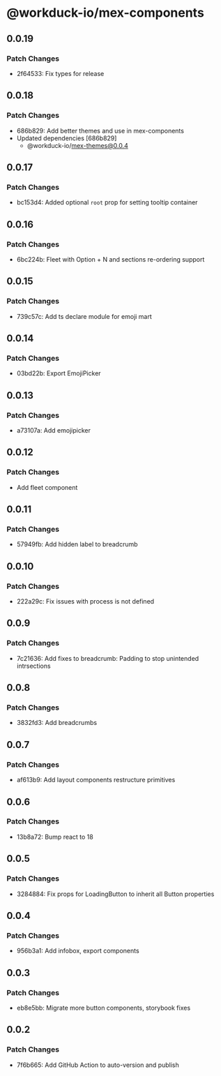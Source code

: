 # @workduck-io/mex-components

## 0.0.19

### Patch Changes

- 2f64533: Fix types for release

## 0.0.18

### Patch Changes

- 686b829: Add better themes and use in mex-components
- Updated dependencies [686b829]
  - @workduck-io/mex-themes@0.0.4

## 0.0.17

### Patch Changes

- bc153d4: Added optional `root` prop for setting tooltip container

## 0.0.16

### Patch Changes

- 6bc224b: Fleet with Option + N and sections re-ordering support

## 0.0.15

### Patch Changes

- 739c57c: Add ts declare module for emoji mart

## 0.0.14

### Patch Changes

- 03bd22b: Export EmojiPicker

## 0.0.13

### Patch Changes

- a73107a: Add emojipicker

## 0.0.12

### Patch Changes

- Add fleet component

## 0.0.11

### Patch Changes

- 57949fb: Add hidden label to breadcrumb

## 0.0.10

### Patch Changes

- 222a29c: Fix issues with process is not defined

## 0.0.9

### Patch Changes

- 7c21636: Add fixes to breadcrumb: Padding to stop unintended intrsections

## 0.0.8

### Patch Changes

- 3832fd3: Add breadcrumbs

## 0.0.7

### Patch Changes

- af613b9: Add layout components restructure primitives

## 0.0.6

### Patch Changes

- 13b8a72: Bump react to 18

## 0.0.5

### Patch Changes

- 3284884: Fix props for LoadingButton to inherit all Button properties

## 0.0.4

### Patch Changes

- 956b3a1: Add infobox, export components

## 0.0.3

### Patch Changes

- eb8e5bb: Migrate more button components, storybook fixes

## 0.0.2

### Patch Changes

- 7f6b665: Add GitHub Action to auto-version and publish
